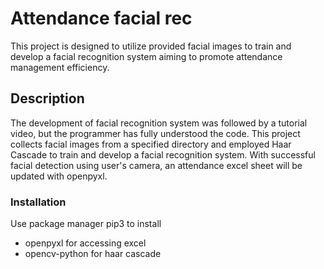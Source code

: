 # Attendance facial rec
This project is designed to utilize provided facial images to train and develop a facial recognition system aiming to promote attendance management efficiency.
## Description
The development of facial recognition system was followed by a tutorial video, but the programmer has fully understood the code. This project collects facial images from a specified directory and employed Haar Cascade to train and develop a facial recognition system. With successful facial detection using user's camera, an attendance excel sheet will be updated with openpyxl. 
### Installation
Use package manager pip3 to install
* openpyxl for accessing excel
* opencv-python for haar cascade
